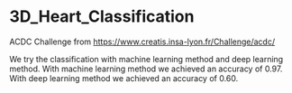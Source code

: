 # 3D_Heart_Classification

ACDC Challenge from https://www.creatis.insa-lyon.fr/Challenge/acdc/

We try the classification with machine learning method and deep learning method.
With machine learning method we achieved an accuracy of 0.97.
With deep learning method we achieved an accuracy of 0.60.
